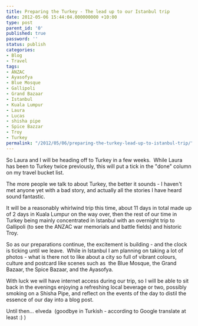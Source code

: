 ```yaml
---
title: Preparing the Turkey - The lead up to our Istanbul trip
date: 2012-05-06 15:44:04.000000000 +10:00
type: post
parent_id: '0'
published: true
password: ''
status: publish
categories:
- Blog
- Travel
tags:
- ANZAC
- Ayasofya
- Blue Mosque
- Gallipoli
- Grand Bazaar
- Istanbul
- Kuala Lumpur
- Laura
- Lucas
- shisha pipe
- Spice Bazzar
- Troy
- Turkey
permalink: "/2012/05/06/preparing-the-turkey-lead-up-to-istanbul-trip/"
---
```

So Laura and I will be heading off to Turkey in a few weeks. &nbsp;While Laura has been to Turkey twice previously, this will put a tick in the "done" column on my travel bucket list.

The more people we talk to about Turkey, the better it sounds - I haven't met anyone yet with a bad story, and actually all the stories I have heard sound fantastic.

It will be a reasonably whirlwind trip this time, about 11 days in total made up of 2 days in Kuala Lumpur on the way over, then the rest of our time in Turkey being mainly&nbsp;concentrated in Istanbul with an overnight trip to Gallipoli (to see the ANZAC war memorials and battle fields) and historic Troy.

So as our&nbsp;preparations&nbsp;continue, the excitement is building - and the clock is ticking until we leave. &nbsp;While in Istanbul I am planning on taking a lot of photos - what is there not to like about a city so full of vibrant colours, culture and postcard like scenes such as&nbsp; the Blue Mosque, the Grand Bazaar, the Spice Bazaar, and the Ayasofya.

With luck we will have internet access during our trip, so I will be able to sit back in the evenings enjoying a refreshing local beverage or two, possibly smoking on a Shisha Pipe, and reflect on the events of the day to distil the essence of our day into a blog post.

Until then... elveda &nbsp;(goodbye in Turkish -&nbsp;according&nbsp;to Google translate at least :) )

